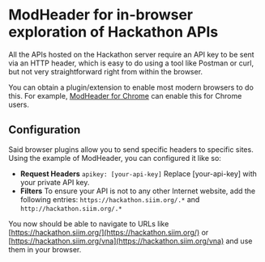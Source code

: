 # ModHeader for in-browser exploration of Hackathon APIs

All the APIs hosted on the Hackathon server require an API key to be sent via an HTTP header, which is easy to do using a tool like Postman or curl, but not very straightforward right from within the browser.

You can obtain a plugin/extension to enable most modern browsers to do this. For example, [ModHeader for Chrome](https://chrome.google.com/webstore/detail/modheader/idgpnmonknjnojddfkpgkljpfnnfcklj?hl=en) can enable this for Chrome users.

## Configuration
Said browser plugins allow you to send specific headers to specific sites. Using the example of ModHeader, you can configured it like so:
* **Request Headers** `apikey: [your-api-key]`
    Replace [your-api-key] with your private API key.
* **Filters** To ensure your API is not to any other Internet website, add the following entries:
`https://hackathon.siim.org/.*` and `http://hackathon.siim.org/.*`

You now should be able to navigate to URLs like [https://hackathon.siim.org/](https://hackathon.siim.org/) or [https://hackathon.siim.org/vna](https://hackathon.siim.org/vna) and use them in your browser.
